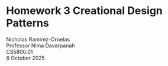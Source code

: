 # Homework 3 Creational Design Patterns

Nicholas Ramirez-Ornelas  
Professor Nima Davarpanah  
CS5800.01  
6 October 2025
